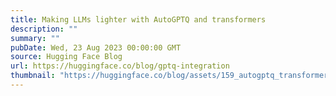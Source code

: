 ```yaml
---
title: Making LLMs lighter with AutoGPTQ and transformers
description: ""
summary: ""
pubDate: Wed, 23 Aug 2023 00:00:00 GMT
source: Hugging Face Blog
url: https://huggingface.co/blog/gptq-integration
thumbnail: "https://huggingface.co/blog/assets/159_autogptq_transformers/thumbnail.jpg"
---
```


